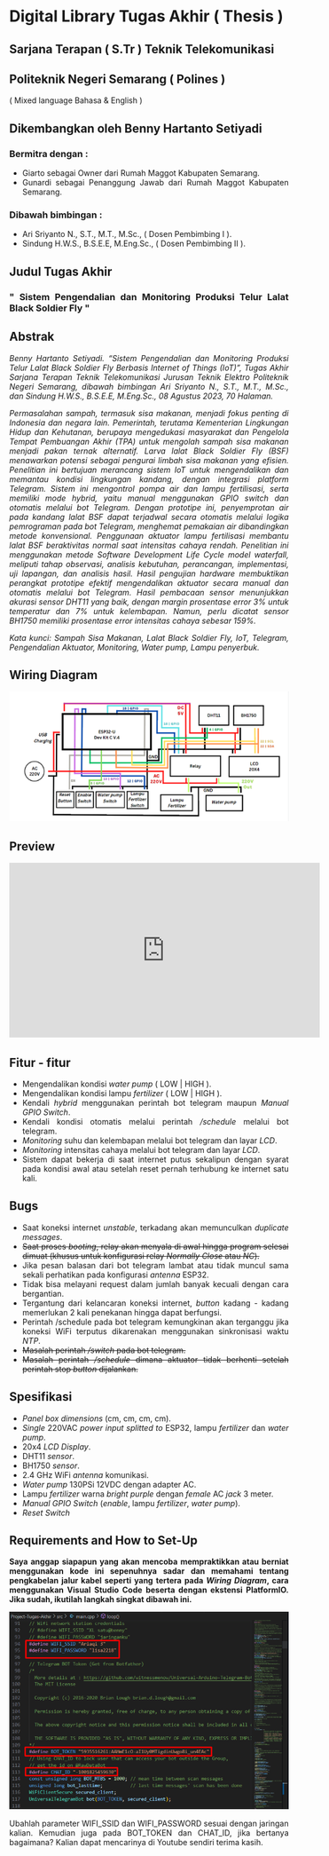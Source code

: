 <div style="text-align: justify">

# Digital Library Tugas Akhir ( Thesis )
## Sarjana Terapan ( S.Tr ) Teknik Telekomunikasi
## Politeknik Negeri Semarang ( Polines )
( Mixed language Bahasa & English )


## Dikembangkan oleh Benny Hartanto Setiyadi
### Bermitra dengan :
- Giarto sebagai Owner dari Rumah Maggot Kabupaten Semarang.
- Gunardi sebagai Penanggung Jawab dari Rumah Maggot Kabupaten Semarang.
### Dibawah bimbingan :
- Ari Sriyanto N., S.T., M.T., M.Sc., ( Dosen Pembimbing I ).
- Sindung H.W.S., B.S.E.E, M.Eng.Sc., ( Dosen Pembimbing II ).

## Judul Tugas Akhir
  ### " Sistem Pengendalian dan Monitoring Produksi Telur Lalat Black Soldier Fly "

## Abstrak
_Benny Hartanto Setiyadi. “Sistem Pengendalian dan Monitoring Produksi Telur Lalat Black Soldier Fly Berbasis Internet of Things (IoT)”, Tugas Akhir Sarjana Terapan Teknik Telekomunikasi Jurusan Teknik Elektro Politeknik Negeri Semarang, dibawah bimbingan Ari Sriyanto N., S.T., M.T., M.Sc., dan Sindung H.W.S., B.S.E.E, M.Eng.Sc., 08 Agustus 2023, 70 Halaman._

_Permasalahan sampah, termasuk sisa makanan, menjadi fokus penting di Indonesia dan negara lain. Pemerintah, terutama Kementerian Lingkungan Hidup dan Kehutanan, berupaya mengedukasi masyarakat dan Pengelola Tempat Pembuangan Akhir (TPA) untuk mengolah sampah sisa makanan menjadi pakan ternak alternatif. Larva lalat Black Soldier Fly (BSF) menawarkan potensi sebagai pengurai limbah sisa makanan yang efisien. Penelitian ini bertujuan merancang sistem IoT untuk mengendalikan dan memantau kondisi lingkungan kandang, dengan integrasi platform Telegram. Sistem ini mengontrol pompa air dan lampu fertilisasi, serta memiliki mode hybrid, yaitu manual menggunakan GPIO switch dan otomatis melalui bot Telegram. Dengan prototipe ini, penyemprotan air pada kandang lalat BSF dapat terjadwal secara otomatis melalui logika pemrograman pada bot Telegram, menghemat pemakaian air dibandingkan metode konvensional. Penggunaan aktuator lampu fertilisasi membantu lalat BSF beraktivitas normal saat intensitas cahaya rendah. Penelitian ini menggunakan metode Software Development Life Cycle model waterfall, meliputi tahap observasi, analisis kebutuhan, perancangan, implementasi, uji lapangan, dan analisis hasil. Hasil pengujian hardware membuktikan perangkat prototipe efektif mengendalikan aktuator secara manual dan otomatis melalui bot Telegram. Hasil pembacaan sensor menunjukkan akurasi sensor DHT11 yang baik, dengan margin prosentase error 3% untuk temperatur dan 7% untuk kelembapan. Namun, perlu dicatat sensor BH1750 memiliki prosentase error intensitas cahaya sebesar 159%._

_Kata kunci: Sampah Sisa Makanan, Lalat Black Soldier Fly, IoT, Telegram, Pengendalian Aktuator, Monitoring, Water pump, Lampu penyerbuk._



## Wiring Diagram
![wiring diagram](tugas_akhir/dokumenTA/wiringDiagram.png)
<!-- EMBED LOCAL FILE TIPS
https://www.seancdavis.com/posts/three-ways-to-add-image-to-github-readme/ -->

## Preview

<iframe width="560" height="315" src="https://www.youtube.com/embed/videoseries?list=PL8nDSUqXeZfUDnogHgag6RzNRzioCGDOZ" title="YouTube video player" frameborder="0" allow="accelerometer; autoplay; clipboard-write; encrypted-media; gyroscope; picture-in-picture; web-share" allowfullscreen></iframe>
<!-- EMBED YT PLAYLIST
https://www.youtube.com/watch?v=XHECZDy_ctg -->

## Fitur - fitur
- Mengendalikan kondisi _water pump_ ( LOW | HIGH ).
- Mengendalikan kondisi lampu _fertilizer_ ( LOW | HIGH ).
- Kendali _hybrid_ menggunakan perintah bot telegram maupun _Manual GPIO Switch_.
- Kendali kondisi otomatis melalui perintah _/schedule_ melalui bot telegram.
- _Monitoring_ suhu dan kelembapan melalui bot telegram dan layar _LCD_.
- _Monitoring_ intensitas cahaya melalui bot telegram dan layar _LCD_.
- Sistem dapat bekerja di saat internet putus sekalipun dengan syarat pada kondisi awal atau setelah reset pernah terhubung ke internet satu kali.

## Bugs
- Saat koneksi internet _unstable_, terkadang akan memunculkan _duplicate messages_.
- ~~Saat proses _booting_, relay akan menyala di awal hingga program selesai dimuat (khusus untuk konfigurasi relay _Normally Close_ atau _NC_).~~
- Jika pesan balasan dari bot telegram lambat atau tidak muncul sama sekali perhatikan pada konfigurasi _antenna_ ESP32.
- Tidak bisa melayani request dalam jumlah banyak kecuali dengan cara bergantian.
- Tergantung dari kelancaran koneksi internet, _button_ kadang - kadang memerlukan 2 kali penekanan hingga dapat berfungsi.
- Perintah /schedule pada bot telegram kemungkinan akan terganggu jika koneksi WiFi terputus dikarenakan menggunakan sinkronisasi waktu _NTP_.
- ~~Masalah perintah _/switch_ pada bot telegram.~~
- ~~Masalah perintah _/schedule_ dimana aktuator tidak berhenti setelah perintah stop _button_ dijalankan.~~

## Spesifikasi
- _Panel box dimensions_ (cm, cm, cm, cm).
- _Single_ 220VAC _power input splitted to_ ESP32, lampu _fertilizer_ dan _water pump_.
- 20x4 _LCD Display_.
- DHT11 _sensor_.
- BH1750 _sensor_.
- 2.4 GHz WiFi _antenna_ komunikasi.
- _Water pump_ 130PSi 12VDC dengan adapter AC.
- Lampu _fertilizer_ warna _bright purple_ dengan _female_ AC _jack_ 3 meter.
- _Manual GPIO Switch_ (_enable_, lampu _fertilizer_, _water pump_).
- _Reset Switch_

## Requirements and How to Set-Up

**Saya anggap siapapun yang akan mencoba mempraktikkan atau berniat menggunakan kode ini sepenuhnya sadar dan memahami tentang pengkabelan jalur kabel seperti yang tertera pada _Wiring Diagram_, cara menggunakan Visual Studio Code beserta dengan ekstensi PlatformIO. Jika sudah, ikutilah langkah singkat dibawah ini.**

![pengabelan](tugas_akhir/dokumenTA/setup.png)

Ubahlah parameter WIFI_SSID dan WIFI_PASSWORD sesuai dengan jaringan kalian. Kemudian juga pada BOT_TOKEN dan CHAT_ID, jika bertanya bagaimana? Kalian dapat mencarinya di Youtube sendiri terima kasih.
</div>